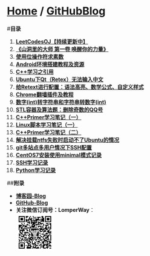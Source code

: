 [Home](http://bbxytl.github.io) / [**GitHubBlog**](https://github.com/bbxytl/bbxytl.github.com/tree/master/blog#home--githubblog)
=================

#**目录**
1. [**LeetCodesOJ【持续更新中】**](https://github.com/bbxytl/LeetCodesOJ/blob/master/README.md#githubblog--leetcodesoj)
2. [**《山洞里的大师 第一卷 唤醒你的力量》**](https://github.com/bbxytl/TheMasterInMountainCave#githubblog--themasterinmountaincave)
3. [**使用位操作符求素数**](https://github.com/bbxytl/Lean_Demos/tree/master/GetPrimes#githubblog-) 
4. [**Android环境搭建教程及资源**](./pages/150001_Android环境搭建教程及资源.md#githubblog-) 
5. [**C++学习之引用**](./pages/150002_C++学习之引用.md#githubblog-)
6. [**Ubuntu下Qt（Retex）无法输入中文**](./pages/150003_Ubuntu下Qt（Retex）无法输入中文.md#githubblog-) 
7. [**给Retext进行配置：语法高亮、数学公式、自定义样式**](./pages/150004_给Retext进行配置.md#githubblog-)
8. [**Chrome翻墙插件及教程**](./pages/150005_最简单翻墙软件-Chrome插件及教程.md#githubblog-)
9. [**数字(int)转字符串和字符串转数字(int)**](https://github.com/bbxytl/Lean_Demos/tree/master/Int_String_Convert/数字转字符串和字符串转数字.md#githubblog-)
10. [**STL容器及算法题：删除奇数的QQ号**](https://github.com/bbxytl/Lean_Demos/tree/master/QQ_Delete_STL/STL容器及算法题：删除奇数的QQ号.md#githubblog-)
11. [**C++Primer学习笔记（一）**](./pages/150006_C++Primer学习笔记（一）.md#githubblog-)
12. [**Linux脚本学习笔记（一）**](./pages/150007_Linux脚本学习笔记（一）.md#githubblog-)
13. [**C++Primer学习笔记（二）**](./pages/150008_C++Primer学习笔记（二）.md#githubblog-)
14. [**解决挂载ntfs失败时启动不了Ubuntu的情况**](./pages/150009_解决挂载ntfs失败时启动不了Ubuntu的情况.md#githubblog-)
15. [**git多站点多用户情况下SSH配置**](./pages/150529_git多站点多用户情况下SSH配置.md#githubblog-)
16. [**CentOS7安装使用minimal模式记录**](./pages/150530_CentOS7安装使用minimal模式记录.md#githubblog-)
17. [**SSH学习记录**](./pages/150601_SSH学习记录.md#githubblog-)
18. [**Python学习记录**](./pages/150602_Python学习记录.md#githubblog-)



##**附录**
- **[博客园-Blog](http://bbxytl.github.io/)**
- **[GitHub-Blog](http://bbxytl.github.io/)**
- **关注微信订阅号：LomperWay**：     
    ![关注微信订阅号](./pages/images/qrcodes/qrcode_100.jpg)

